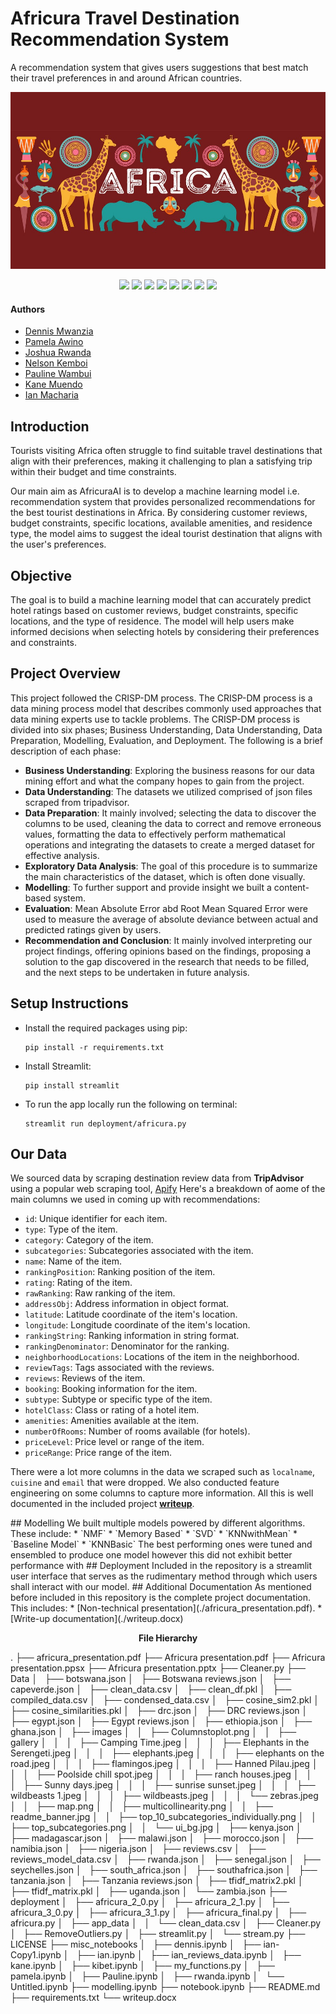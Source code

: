 # Africura Travel Destination Recommendation System
A recommendation system that gives users suggestions that best match their travel preferences in and around African countries.
<p>
    <img src="Data/images/readme_banner.jpg" alt="Banner Image"/>
</p>
<p align="center">
    <img src="https://img.shields.io/badge/-scikit--learn-F7931E?logo=scikit-learn&logoColor=white&style=flat-square">
    <img src="https://img.shields.io/badge/-Surprise-4B0082?logo=python&logoColor=white&style=flat-square">
    <img src="https://img.shields.io/badge/-Streamlit-FF4B4B?logo=streamlit&logoColor=white&style=flat-square">
    <img src="https://img.shields.io/badge/-Pandas-150458?logo=pandas&logoColor=white&style=flat-square">
    <img src="https://img.shields.io/badge/-NumPy-013243?logo=numpy&logoColor=white&style=flat-square">
    <img src="https://img.shields.io/badge/-NLTK-4EA94B?logo=python&logoColor=white&style=flat-square">
    <img src="https://img.shields.io/badge/-Seaborn-3776AB?logo=python&logoColor=white&style=flat-square">
    <img src="https://img.shields.io/badge/-Plotly-3F4F75?logo=plotly&logoColor=white&style=flat-square">
</p>

#### Authors
* [Dennis Mwanzia](https://github.com/DennisMwanzia)
* [Pamela Awino](https://github.com/PamelaAwino)
* [Joshua Rwanda](https://github.com/R3TR0Quan)
* [Nelson Kemboi](https://github.com/nelkemboi)
* [Pauline Wambui](https://github.com/paulineKiarie)
* [Kane Muendo](https://github.com/kanevundi)
* [Ian Macharia](https://github.com/Imacharia)

## Introduction

Tourists visiting Africa often struggle to find suitable travel destinations that align with their preferences, making it challenging to plan a satisfying trip within their budget and time constraints. 

Our main aim as AfricuraAI is to develop a machine learning model i.e. recommendation system that provides personalized recommendations for the best tourist destinations in Africa. By considering customer reviews, budget constraints, specific locations, available amenities, and residence type, the model aims to suggest the ideal tourist destination that aligns with the user's preferences.

## Objective

The goal is to build a machine learning model that can accurately predict hotel ratings based on customer reviews, budget constraints, specific locations, and the type of residence. The model will help users make informed decisions when selecting hotels by considering their preferences and constraints.

## Project Overview

This project followed the CRISP-DM process. The CRISP-DM process is a data mining process model that describes commonly used approaches that data mining experts use to tackle problems. The CRISP-DM process is divided into six phases; Business Understanding, Data Understanding, Data Preparation, Modelling, Evaluation, and Deployment. The following is a brief description of each phase:

- **Business Understanding**: Exploring the business reasons for our data mining effort and what the company hopes to gain from the project.
- **Data Understanding**: The datasets we utilized comprised of json files scraped from tripadvisor.
- **Data Preparation**: It mainly involved; selecting the data to discover the columns to be used, cleaning the data to correct and remove erroneous values, formatting the data to effectively perform mathematical operations and integrating the datasets to create a merged dataset for effective analysis.
- **Exploratory Data Analysis**: The goal of this procedure is to summarize the main characteristics of the dataset, which is often done visually.
- **Modelling**: To further support and provide insight we built a content-based system.
- **Evaluation**: Mean Absolute Error abd Root Mean Squared Error were used to measure the average of absolute deviance between actual and predicted ratings given by users.
- **Recommendation and Conclusion**: It mainly involved interpreting our project findings, offering opinions based on the findings, proposing a solution to the gap discovered in the research that needs to be filled, and the next steps to be undertaken in future analysis.

## Setup Instructions

* Install the required packages using pip:

    ```
    pip install -r requirements.txt
    ```

* Install Streamlit:

    ```
    pip install streamlit
    ```

* To run the app locally run the following on terminal:
    ```
    streamlit run deployment/africura.py
    ```
## Our Data

We sourced data by scraping destination review data from **TripAdvisor** using a popular web scraping tool, [Apify](https://console.apify.com) 
Here's a breakdown of aome of the main columns we used in coming up with recommendations:

* `id`: Unique identifier for each item.
* `type`: Type of the item.
* `category`: Category of the item.
* `subcategories`: Subcategories associated with the item.
* `name`: Name of the item.
* `rankingPosition`: Ranking position of the item.
* `rating`: Rating of the item.
* `rawRanking`: Raw ranking of the item.
* `addressObj`: Address information in object format.
* `latitude`: Latitude coordinate of the item's location.
* `longitude`: Longitude coordinate of the item's location.
* `rankingString`: Ranking information in string format.
* `rankingDenominator`: Denominator for the ranking.
* `neighborhoodLocations`: Locations of the item in the neighborhood.
* `reviewTags`: Tags associated with the reviews.
* `reviews`: Reviews of the item.
* `booking`: Booking information for the item.
* `subtype`: Subtype or specific type of the item.
* `hotelClass`: Class or rating of a hotel item.
* `amenities`: Amenities available at the item.
* `numberOfRooms`: Number of rooms available (for hotels).
* `priceLevel`: Price level or range of the item.
* `priceRange`: Price range of the item.

There were a lot more columns in the data we scraped such as `localname`, `cuisine` and `email` that were dropped.
We also conducted feature engineering on some columns to capture more information. All this is well documented in the included project [**writeup**](./writeup.docx).
<!--
## EDA

We conducted some EDA that yielded us some domain knowledge we could use to inform future steps and modelling
Some of the plots we came up with are shown below: 
<p align='center'>
    <img src="Data/images/Columnstoplot.png" alt="columns plot"/>
    <img src="Data/images/top_10_subcategories_individually.png" alt="top_10_subcategories_individually"/>
</p> --!>

## Modelling 

We built multiple models powered by different algorithms.
These include:
* `NMF` 
* `Memory Based`
* `SVD`
* `KNNwithMean`
* `Baseline Model`
* `KNNBasic`

The best performing ones were tuned and ensembled to produce one model however this did not exhibit better performance with 
## Deployment

Included in the repository is a streamlit user interface that serves as the rudimentary method through which users shall interact with our model.

## Additional Documentation

As mentioned before included in this repository is the complete project documentation. This includes:
* [Non-technical presentation](./africura_presentation.pdf).
* [Write-up documentation](./writeup.docx)

<p align='center'>
    <b>File Hierarchy</b>
</p>

    .
    ├── africura_presentation.pdf
    ├── Africura  presentation.pdf
    ├── Africura  presentation.ppsx
    ├── Africura  presentation.pptx
    ├── Cleaner.py
    ├── Data
    │   ├── botswana.json
    │   ├── Botswana reviews.json
    │   ├── capeverde.json
    │   ├── clean_data.csv
    │   ├── clean_df.pkl
    │   ├── compiled_data.csv
    │   ├── condensed_data.csv
    │   ├── cosine_sim2.pkl
    │   ├── cosine_similarities.pkl
    │   ├── drc.json
    │   ├── DRC reviews.json
    │   ├── egypt.json
    │   ├── Egypt reviews.json
    │   ├── ethiopia.json
    │   ├── ghana.json
    │   ├── images
    │   │   ├── Columnstoplot.png
    │   │   ├── gallery
    │   │   │   ├── Camping Time.jpeg
    │   │   │   ├── Elephants in the Serengeti.jpeg
    │   │   │   ├── elephants.jpeg
    │   │   │   ├── elephants on the road.jpeg
    │   │   │   ├── flamingos.jpeg
    │   │   │   ├── Hanned  Pilau.jpeg
    │   │   │   ├── Poolside chill spot.jpeg
    │   │   │   ├── ranch houses.jpeg
    │   │   │   ├── Sunny days.jpeg
    │   │   │   ├── sunrise sunset.jpeg
    │   │   │   ├── wildbeasts 1.jpeg
    │   │   │   ├── wildbeasts.jpeg
    │   │   │   └── zebras.jpeg
    │   │   ├── map.png
    │   │   ├── multicollinearity.png
    │   │   ├── readme_banner.jpg
    │   │   ├── top_10_subcategories_individually.png
    │   │   ├── top_subcategories.png
    │   │   └── ui_bg.jpg
    │   ├── kenya.json
    │   ├── madagascar.json
    │   ├── malawi.json
    │   ├── morocco.json
    │   ├── namibia.json
    │   ├── nigeria.json
    │   ├── reviews.csv
    │   ├── reviews_model_data.csv
    │   ├── rwanda.json
    │   ├── senegal.json
    │   ├── seychelles.json
    │   ├── south_africa.json
    │   ├── southafrica.json
    │   ├── tanzania.json
    │   ├── Tanzania reviews.json
    │   ├── tfidf_matrix2.pkl
    │   ├── tfidf_matrix.pkl
    │   ├── uganda.json
    │   └── zambia.json
    ├── deployment
    │   ├── africura_2_0.py
    │   ├── africura_2_1.py
    │   ├── africura_3_0.py
    │   ├── africura_3_1.py
    │   ├── africura_final.py
    │   ├── africura.py
    │   ├── app_data
    │   │   └── clean_data.csv
    │   ├── Cleaner.py
    │   ├── RemoveOutliers.py
    │   ├── streamlit.py
    │   └── stream.py
    ├── LICENSE
    ├── misc_notebooks
    │   ├── dennis.ipynb
    │   ├── ian-Copy1.ipynb
    │   ├── ian.ipynb
    │   ├── ian_reviews_data.ipynb
    │   ├── kane.ipynb
    │   ├── kibet.ipynb
    │   ├── my_functions.py
    │   ├── pamela.ipynb
    │   ├── Pauline.ipynb
    │   ├── rwanda.ipynb
    │   └── Untitled.ipynb
    ├── modelling.ipynb
    ├── notebook.ipynb
    ├── README.md
    ├── requirements.txt
    └── writeup.docx
